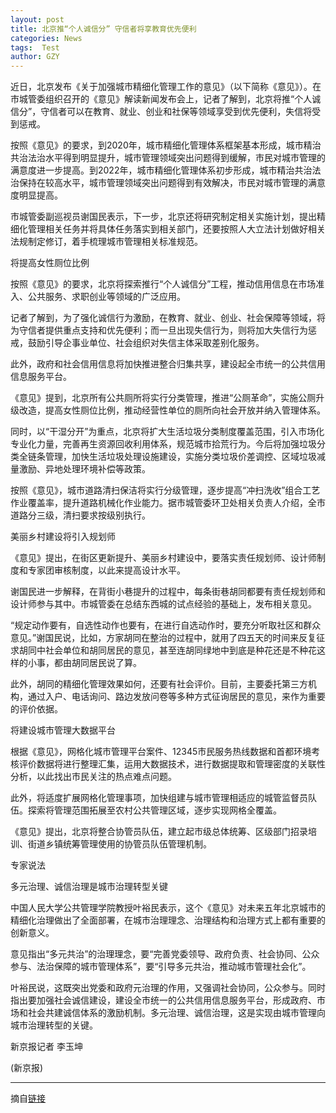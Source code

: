 ```yaml
---
layout: post
title: 北京推“个人诚信分” 守信者将享教育优先便利
categories: News
tags:  Test
author: GZY
---
```


近日，北京发布《关于加强城市精细化管理工作的意见》（以下简称《意见》）。在市城管委组织召开的《意见》解读新闻发布会上，记者了解到，北京将推“个人诚信分”，守信者可以在教育、就业、创业和社保等领域享受到优先便利，失信将受到惩戒。

按照《意见》的要求，到2020年，城市精细化管理体系框架基本形成，城市精治共治法治水平得到明显提升，城市管理领域突出问题得到缓解，市民对城市管理的满意度进一步提高。到2022年，城市精细化管理体系初步形成，城市精治共治法治保持在较高水平，城市管理领域突出问题得到有效解决，市民对城市管理的满意度明显提高。

市城管委副巡视员谢国民表示，下一步，北京还将研究制定相关实施计划，提出精细化管理相关任务并将具体任务落实到相关部门，还要按照人大立法计划做好相关法规制定修订，着手梳理城市管理相关标准规范。

将提高女性厕位比例

按照《意见》的要求，北京将探索推行“个人诚信分”工程，推动信用信息在市场准入、公共服务、求职创业等领域的广泛应用。

记者了解到，为了强化诚信行为激励，在教育、就业、创业、社会保障等领域，将为守信者提供重点支持和优先便利；而一旦出现失信行为，则将加大失信行为惩戒，鼓励引导企事业单位、社会组织对失信主体采取差别化服务。

此外，政府和社会信用信息将加快推进整合归集共享，建设起全市统一的公共信用信息服务平台。

《意见》提到，北京所有公共厕所将实行分类管理，推进“公厕革命”，实施公厕升级改造，提高女性厕位比例，推动经营性单位的厕所向社会开放并纳入管理体系。

同时，以“干湿分开”为重点，北京将扩大生活垃圾分类制度覆盖范围，引入市场化专业化力量，完善再生资源回收利用体系，规范城市拾荒行为。今后将加强垃圾分类全链条管理，加快生活垃圾处理设施建设，实施分类垃圾价差调控、区域垃圾减量激励、异地处理环境补偿等政策。

按照《意见》，城市道路清扫保洁将实行分级管理，逐步提高“冲扫洗收”组合工艺作业覆盖率，提升道路机械化作业能力。据市城管委环卫处相关负责人介绍，全市道路分三级，清扫要求按级别执行。

美丽乡村建设将引入规划师

《意见》提出，在街区更新提升、美丽乡村建设中，要落实责任规划师、设计师制度和专家团审核制度，以此来提高设计水平。

谢国民进一步解释，在背街小巷提升的过程中，每条街巷胡同都要有责任规划师和设计师参与其中。市城管委在总结东西城的试点经验的基础上，发布相关意见。

“规定动作要有，自选性动作也要有，在进行自选动作时，要充分听取社区和群众意见。”谢国民说，比如，方家胡同在整治的过程中，就用了四五天的时间来反复征求胡同中社会单位和胡同居民的意见，甚至连胡同绿地中到底是种花还是不种花这样的小事，都由胡同居民说了算。

此外，胡同的精细化管理效果如何，还要有社会评价。目前，主要委托第三方机构，通过入户、电话询问、路边发放问卷等多种方式征询居民的意见，来作为重要的评价依据。

将建设城市管理大数据平台

根据《意见》，网格化城市管理平台案件、12345市民服务热线数据和首都环境考核评价数据将进行整理汇集，运用大数据技术，进行数据提取和管理密度的关联性分析，以此找出市民关注的热点难点问题。

此外，将适度扩展网格化管理事项，加快组建与城市管理相适应的城管监督员队伍。探索将管理范围拓展至农村公共管理区域，逐步实现网格全覆盖。

《意见》提出，北京将整合协管员队伍，建立起市级总体统筹、区级部门招录培训、街道乡镇统筹管理使用的协管员队伍管理机制。

专家说法

多元治理、诚信治理是城市治理转型关键

中国人民大学公共管理学院教授叶裕民表示，这个《意见》对未来五年北京城市的精细化治理做出了全面部署，在城市治理理念、治理结构和治理方式上都有重要的创新意义。

意见指出“多元共治”的治理理念，要“完善党委领导、政府负责、社会协同、公众参与、法治保障的城市管理体系”，要“引导多元共治，推动城市管理社会化”。

叶裕民说，这既突出党委和政府元治理的作用，又强调社会协同，公众参与。同时指出要加强社会诚信建设，建设全市统一的公共信用信息服务平台，形成政府、市场和社会共建诚信体系的激励机制。多元治理、诚信治理，这是实现由城市管理向城市治理转型的关键。

新京报记者 李玉坤

(新京报)

*****

摘自[链接](http://bj.jjj.qq.com/a/20190131/001473.htm)